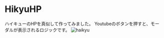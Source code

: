 # HikyuHP
 ハイキューのHPを真似して作ってみました。
 Youtubeのボタンを押すと、モーダルが表示されるロジックです。
![haikyu](https://user-images.githubusercontent.com/65313444/213911023-56b067c9-992f-449a-97aa-aca42879ecc2.jpeg)
